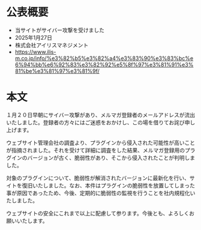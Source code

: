 # 公表概要
- 当サイトがサイバー攻撃を受けました
- 2025年1月27日
- 株式会社アイリスマネジメント 
- https://www.ilis-m.co.jp/info/%e3%82%b5%e3%82%a4%e3%83%90%e3%83%bc%e6%94%bb%e6%92%83%e3%82%92%e5%8f%97%e3%81%91%e3%81%be%e3%81%97%e3%81%9f/

# 本文
１月２０日早朝にサイバー攻撃があり、メルマガ登録者のメールアドレスが流出いたしました。登録者の方々にはご迷惑をおかけし、この場を借りてお詫び申し上げます。

ウェブサイト管理会社の調査より、プラグインから侵入された可能性が高いことが指摘されました。それを受けて詳細に調査をした結果、メルマガ登録用のプラグインのバージョンが古く、脆弱性があり、そこから侵入されたことが判明しました。

対象のプラグインについて、脆弱性が解消されたバージョンに最新化を行い、サイトを復旧いたしました。なお、本件はプラグインの脆弱性を放置してしまった事が原因であったため、今後、定期的に脆弱性の監視を行うことを社内規程化いたしました。

ウェブサイトの安全にこれまで以上に配慮して参ります。今後とも、よろしくお願いいたします。

